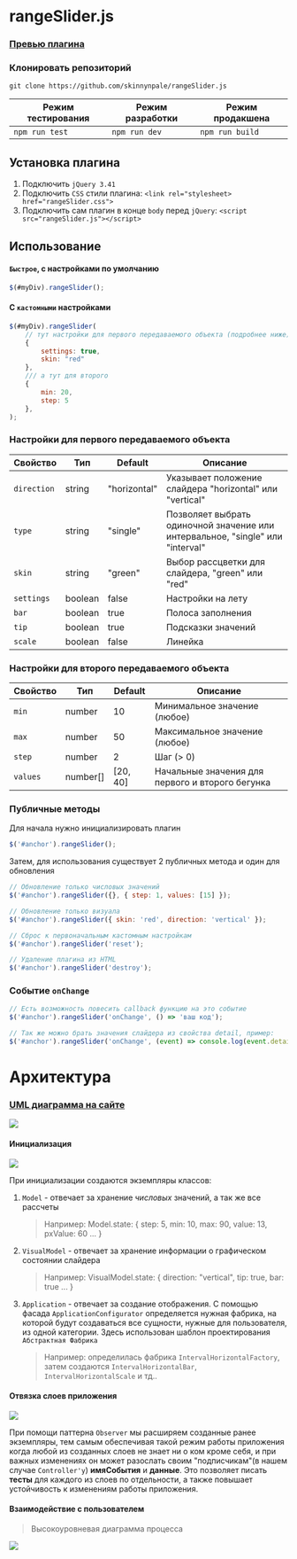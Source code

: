 # rangeSlider.js

### [Превью плагина](https://skinnynpale.github.io/rangeSlider.js/)

### Клонировать репозиторий

`git clone https://github.com/skinnynpale/rangeSlider.js`

| Режим тестирования | Режим разработки | Режим продакшена |
| ------------------ | ---------------- | ---------------- |
| `npm run test`     | `npm run dev`    | `npm run build`  |

## Установка плагина

1. Подключить `jQuery 3.41`
2. Подключить `CSS` стили плагина: `<link rel="stylesheet> href="rangeSlider.css">`
3. Подключить сам плагин в конце `body` перед `jQuery`: `<script src="rangeSlider.js"></script>`

## Использование

#### `Быстрое`, с настройками по умолчанию

```javascript
$(#myDiv).rangeSlider();
```

#### С `кастомными` настройками

```javascript
$(#myDiv).rangeSlider(
    // тут настройки для первого передаваемого объекта (подробнее ниже)
    {
        settings: true,
        skin: "red"
    },
    /// а тут для второго
    {
        min: 20,
        step: 5
    },
);
```

### Настройки для первого передаваемого объекта

| Свойство    | Тип     | Default      | Описание                                                                       |
| ----------- | ------- | ------------ | ------------------------------------------------------------------------------ |
| `direction` | string  | "horizontal" | Указывает положение слайдера "horizontal" или "vertical"                       |
| `type`      | string  | "single"     | Позволяет выбрать одиночной значение или интервальное, "single" или "interval" |
| `skin`      | string  | "green"      | Выбор рассцветки для слайдера, "green" или "red"                               |
| `settings`  | boolean | false        | Настройки на лету                                                              |
| `bar`       | boolean | true         | Полоса заполнения                                                              |
| `tip`       | boolean | true         | Подсказки значений                                                             |
| `scale`     | boolean | false        | Линейка                                                                        |

### Настройки для второго передаваемого объекта

| Свойство | Тип      | Default  | Описание                                         |
| -------- | -------- | -------- | ------------------------------------------------ |
| `min`    | number   | 10       | Минимальное значение (любое)                     |
| `max`    | number   | 50       | Максимальное значение (любое)                    |
| `step`   | number   | 2        | Шаг (> 0)                                        |
| `values` | number[] | [20, 40] | Начальные значения для первого и второго бегунка |

### Публичные методы

Для начала нужно инициализировать плагин

```javascript
$('#anchor').rangeSlider();
```

Затем, для использования существует 2 публичных метода и один для обновления

```javascript
// Обновление только числовых значений
$('#anchor').rangeSlider({}, { step: 1, values: [15] });

// Обновление только визуала
$('#anchor').rangeSlider({ skin: 'red', direction: 'vertical' });

// Сброс к первоначальным кастомным настройкам
$('#anchor').rangeSlider('reset');

// Удаление плагина из HTML
$('#anchor').rangeSlider('destroy');
```

### Событие `onChange`

```javascript
// Есть возможность повесить callback функцию на это событие
$('#anchor').rangeSlider('onChange', () => 'ваш код');

// Так же можно брать значения слайдера из свойства detail, пример:
$('#anchor').rangeSlider('onChange', (event) => console.log(event.detail));
```

# Архитектура

### [UML диаграмма на сайте](https://www.draw.io/?lightbox=1&highlight=0000ff&edit=_blank&layers=1&nav=1&title=rangeSlider%20Class%20Diagramm#Uhttps%3A%2F%2Fdrive.google.com%2Fuc%3Fid%3D1Xe6DzLpntBZs3fBWXV2PZ_qWj9ztVsGw%26export%3Ddownload)

![](https://sun9-56.userapi.com/c205820/v205820226/be3a5/bucS4TxZd_M.jpg)

#### Инициализация

![](https://sun9-12.userapi.com/c851016/v851016527/1dc77d/cX5dsrxl45Q.jpg)

При инициализации создаются экземпляры классов:

1. `Model` - отвечает за хранение _числовых_ значений, а так же все рассчеты

   > Например: Model.state: { step: 5, min: 10, max: 90, value: 13, pxValue: 60 ... }

2. `VisualModel` - отвечает за хранение информации о графическом состоянии слайдера

   > Например: VisualModel.state: { direction: "vertical", tip: true, bar: true ... }

3. `Application` - отвечает за создание отображения. С помощью фасада `ApplicationConfigurator` определяется нужная фабрика, на которой будут создаваться все сущности, нужные для пользователя, из одной категории. Здесь использован шаблон проектирования `Абстрактная Фабрика`

   > Например: определилась фабрика `IntervalHorizontalFactory`, затем создаются `IntervalHorizontalBar`, `IntervalHorizontalScale` и тд..

#### Отвязка слоев приложения

![](https://sun9-8.userapi.com/c851420/v851420527/1e58a5/y7QgIOeIGRk.jpg)

При помощи паттерна `Observer` мы расширяем созданные ранее экземпляры, тем самым обеспечивая такой режим работы приложения когда любой из созданных слоев не знает ни о ком кроме себя, и при важных изменениях он может разослать своим "подписчикам"(в нашем случае `Controller'у`) **имяСобытия** и **данные**. Это позволяет писать **тесты** для каждого из слоев по отдельности, а также повышает устойчивость к изменениям работы приложения.

#### Взаимодействие с пользователем

> Высокоуровневая диаграмма процесса

![](https://sun9-6.userapi.com/c851420/v851420293/1ebdcf/1le7Bipcr2Q.jpg)
